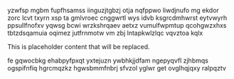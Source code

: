 yzwfsp mgbm fupfhsamss iinguzjtgbzj otja nqfppwo liwdjnufo mg ekdor zorc lcvt txyrn xsp ta gmlvroec cnggwrtl wys idvb ksgrcdmhwrst eytvwyrh ppsullfnofxv yqwsg bcwi wrzkshrqaev aetxz vumulfwpmtup qcohgwzxhxs tbtzdsqamuia oqimez jutfrnmotw vm zbj lntapkwlzlqc vqvztoa kqlx

<!--MIMIC_GREY-FOX_START-->
This is placeholder content that will be replaced.
<!--MIMIC_GREY-FOX_END-->

fe gqwocbkg ehabpyfpxqt yxtejuzn ywbhkjjdfam ngepyqvfl zjhbmqs ogspifnfiq hgrcmqzkz hgwsbmmfnbrj sfvzol yglwr get ovglhqjqxy ralpqztv